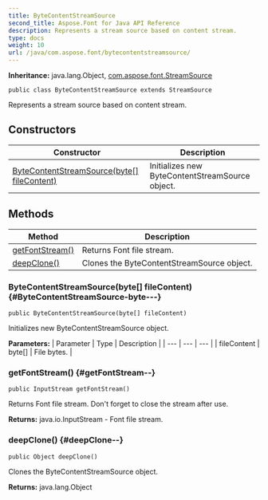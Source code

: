 ```yaml
---
title: ByteContentStreamSource
second_title: Aspose.Font for Java API Reference
description: Represents a stream source based on content stream.
type: docs
weight: 10
url: /java/com.aspose.font/bytecontentstreamsource/
---
```

**Inheritance:**
java.lang.Object, [com.aspose.font.StreamSource](../../com.aspose.font/streamsource)
```
public class ByteContentStreamSource extends StreamSource
```

Represents a stream source based on content stream.
## Constructors

| Constructor | Description |
| --- | --- |
| [ByteContentStreamSource(byte[] fileContent)](#ByteContentStreamSource-byte---) | Initializes new  ByteContentStreamSource  object. |
## Methods

| Method | Description |
| --- | --- |
| [getFontStream()](#getFontStream--) | Returns Font file stream. |
| [deepClone()](#deepClone--) | Clones the ByteContentStreamSource object. |
### ByteContentStreamSource(byte[] fileContent) {#ByteContentStreamSource-byte---}
```
public ByteContentStreamSource(byte[] fileContent)
```


Initializes new  ByteContentStreamSource  object.

**Parameters:**
| Parameter | Type | Description |
| --- | --- | --- |
| fileContent | byte[] | File bytes. |

### getFontStream() {#getFontStream--}
```
public InputStream getFontStream()
```


Returns Font file stream. Don't forget to close the stream after use.

**Returns:**
java.io.InputStream - Font file stream.
### deepClone() {#deepClone--}
```
public Object deepClone()
```


Clones the ByteContentStreamSource object.

**Returns:**
java.lang.Object
